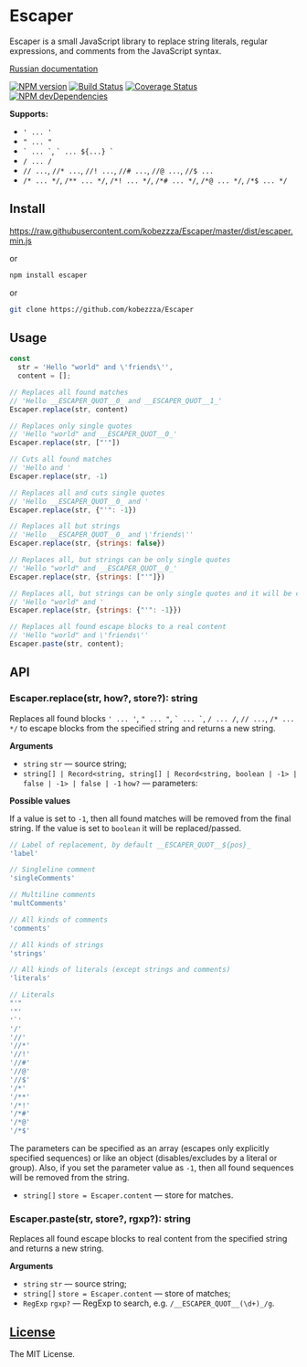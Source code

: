 Escaper
=======

Escaper is a small JavaScript library to replace string literals, regular expressions, and comments from the JavaScript syntax.

[Russian documentation](https://github.com/kobezzza/Escaper/blob/master/README.ru.md)

[![NPM version](http://img.shields.io/npm/v/escaper.svg?style=flat)](http://badge.fury.io/js/escaper)
[![Build Status](https://github.com/kobezzza/Escaper/workflows/build/badge.svg?branch=master)](https://github.com/kobezzza/Escaper/actions?query=workflow%3Abuild)
[![Coverage Status](http://img.shields.io/coveralls/kobezzza/Escaper.svg?style=flat)](https://coveralls.io/r/kobezzza/Escaper?branch=master)
[![NPM devDependencies](http://img.shields.io/david/dev/kobezzza/Escaper.svg?style=flat)](https://david-dm.org/kobezzza/Escaper?type=dev)

**Supports:**

* `' ... '`
* `" ... "`
* `` ` ... ` ``, `` ` ... ${...} ` ``
* `/ ... /`
* `// ...`, `//* ...`, `//! ...`, `//# ...`, `//@ ...`, `//$ ...`
* `/* ... */`, `/** ... */`, `/*! ... */`, `/*# ... */`, `/*@ ... */`, `/*$ ... */`

## Install

https://raw.githubusercontent.com/kobezzza/Escaper/master/dist/escaper.min.js

or

```bash
npm install escaper
```

or

```bash
git clone https://github.com/kobezzza/Escaper
```

## Usage

```js
const
  str = 'Hello "world" and \'friends\'',
  content = [];

// Replaces all found matches
// 'Hello __ESCAPER_QUOT__0_ and __ESCAPER_QUOT__1_'
Escaper.replace(str, content)

// Replaces only single quotes
// 'Hello "world" and __ESCAPER_QUOT__0_'
Escaper.replace(str, ["'"])

// Cuts all found matches
// 'Hello and '
Escaper.replace(str, -1)

// Replaces all and cuts single quotes
// 'Hello __ESCAPER_QUOT__0_ and '
Escaper.replace(str, {"'": -1})

// Replaces all but strings
// 'Hello __ESCAPER_QUOT__0_ and \'friends\''
Escaper.replace(str, {strings: false})

// Replaces all, but strings can be only single quotes
// 'Hello "world" and __ESCAPER_QUOT__0_'
Escaper.replace(str, {strings: ["'"]})

// Replaces all, but strings can be only single quotes and it will be cut
// 'Hello "world" and '
Escaper.replace(str, {strings: {"'": -1}})

// Replaces all found escape blocks to a real content
// 'Hello "world" and \'friends\''
Escaper.paste(str, content);
```

## API
### Escaper.replace(str, how?, store?): string

Replaces all found blocks `' ... '`, `" ... "`, `` ` ... ` ``, `/ ... /`, `// ...`, `/* ... */` to
escape blocks from the specified string and returns a new string.

**Arguments**

* `string` `str` — source string;
* `string[] | Record<string, string[] | Record<string, boolean | -1> | false | -1> | false | -1` `how?` —  parameters:

**Possible values**

If a value is set to `-1`, then all found matches will be removed from the final string.
If the value is set to `boolean` it will be replaced/passed.

```js
// Label of replacement, by default __ESCAPER_QUOT__${pos}_
'label'

// Singleline comment
'singleComments'

// Multiline comments
'multComments'

// All kinds of comments
'comments'

// All kinds of strings
'strings'

// All kinds of literals (except strings and comments)
'literals'

// Literals
"'"
'"'
'`'
'/'
'//'
'//*'
'//!'
'//#'
'//@'
'//$'
'/*'
'/**'
'/*!'
'/*#'
'/*@'
'/*$'
```

The parameters can be specified as an array (escapes only explicitly specified sequences)
or like an object (disables/excludes by a literal or group). Also, if you set the parameter value as `-1`,
then all found sequences will be removed from the string.

* `string[]` `store = Escaper.content` — store for matches.

### Escaper.paste(str, store?, rgxp?): string

Replaces all found escape blocks to real content from the specified string and returns a new string.

**Arguments**

* `string` `str` — source string;
* `string[]` `store = Escaper.content` — store of matches;
* `RegExp` `rgxp?` — RegExp to search, e.g. `/__ESCAPER_QUOT__(\d+)_/g`.

## [License](https://github.com/kobezzza/Escaper/blob/master/LICENSE)

The MIT License.
